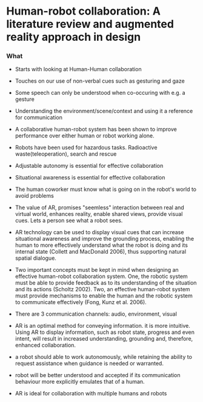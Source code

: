 # Human-robot collaboration: A literature review and augmented reality approach in design


### What
- Starts with looking at Human-Human collaboration
- Touches on our use of non-verbal cues such as gesturing and gaze
- Some speech can only be understood when co-occuring with e.g. a gesture
- Understanding the environment/scene/context and using it a reference for communication
- A collaborative human-robot system has been shown to improve performance over either human or robot working alone.
- Robots have been used for hazardous tasks. Radioactive waste(teleoperation), search and rescue
- Adjustable autonomy is essential for effective collaboration
- Situational awareness is essential for effective collaboration
- The human coworker must know what is going on in the robot's world to avoid problems

- The value of AR, promises "seemless" interaction between real and virtual world, enhances reality, enable shared views, provide visual cues. Lets a person see what a robot sees.
- AR technology can be used to display visual cues that can increase situational awareness and improve the grounding process, enabling the human to more effectively understand what the robot is doing and its internal state (Collett and MacDonald 2006), thus supporting natural spatial dialogue.
- Two important concepts must be kept in mind when designing an effective human-robot collaboration system. One, the robotic system must be able to provide feedback as to its understanding of the situation and its actions (Scholtz 2002). Two, an effective human-robot system must provide mechanisms to enable the human and the robotic system to communicate effectively (Fong, Kunz et al. 2006).
- There are 3 communication channels: audio, environment, visual
- AR is an optimal method for conveying information. it is more intuitive. Using AR to display information, such as robot state, progress and even intent, will result in increased understanding, grounding and, therefore, enhanced collaboration.
- a robot should able to work autonomously, while retaining the ability to request assistance when guidance is needed or warranted.
- robot will be better understood and accepted if its communication behaviour more explicitly emulates that of a human.
- AR is ideal for collaboration with multiple humans and robots
